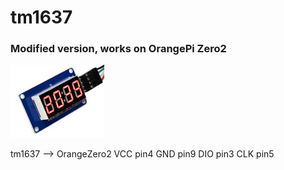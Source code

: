 # tm1637
### Modified version, works on OrangePi Zero2 
![Example](https://github.com/fandreyf/tm1637/blob/main/img/tm1637.jpg)

tm1637 --> OrangeZero2
  VCC        pin4
  GND        pin9
  DIO        pin3
  CLK        pin5
